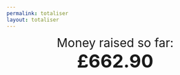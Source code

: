 ```yaml
---
permalink: totaliser
layout: totaliser
---
```

<div style='text-align:center;font-size:200%'>Money raised so far:</div>
<div style='font-weight:bold;text-align:center;font-size:300%'>£662.90</div>
